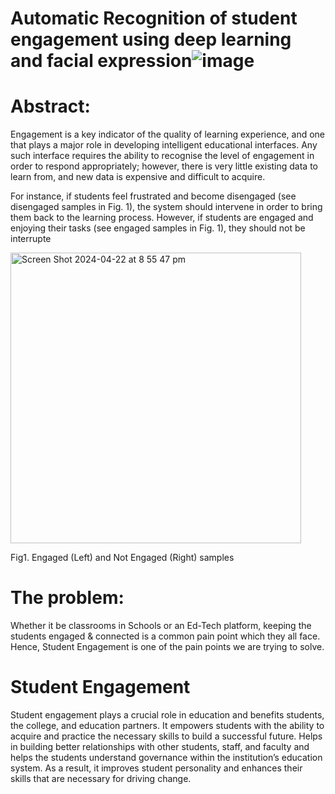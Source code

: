 # Automatic Recognition of student engagement using deep learning and facial expression![image](https://github.com/HesamoddinHosseini/Student-engagement/assets/89314766/c5363f6f-8112-4852-96cd-d675df3eddf6)

# Abstract:

Engagement is a key indicator of the quality of learning experience, and one that plays a major role in developing intelligent educational interfaces.
Any such interface requires the ability to recognise the level of engagement in order to respond appropriately; however, there is very little existing data to learn from, and new data is expensive and difficult to acquire. 

 For instance, if students feel frustrated and become disengaged (see disengaged samples in Fig. 1), the system should intervene in order to bring them back to the learning process. However, if students are engaged and enjoying their tasks (see engaged samples in Fig. 1), they should not be interrupte

<img width="465" alt="Screen Shot 2024-04-22 at 8 55 47 pm" src="https://github.com/HesamoddinHosseini/Student-engagement/assets/89314766/2f7ed799-f725-4784-9690-489b74105315">


Fig1. Engaged (Left) and Not Engaged (Right) samples
     

# The problem:

Whether it be classrooms in Schools or an Ed-Tech platform, keeping the students engaged & connected is a common pain point which they all face.
Hence, Student Engagement is one of the pain points we are trying to solve. 

# Student Engagement

Student engagement plays a crucial role in education and benefits students, the college, and education partners.
It empowers students with the ability to acquire and practice the necessary skills to build a successful future. Helps in building better relationships with other students, staff, and faculty and helps the students understand governance within the institution’s education system. As a result, it improves student personality and enhances their skills that are necessary for driving change.
